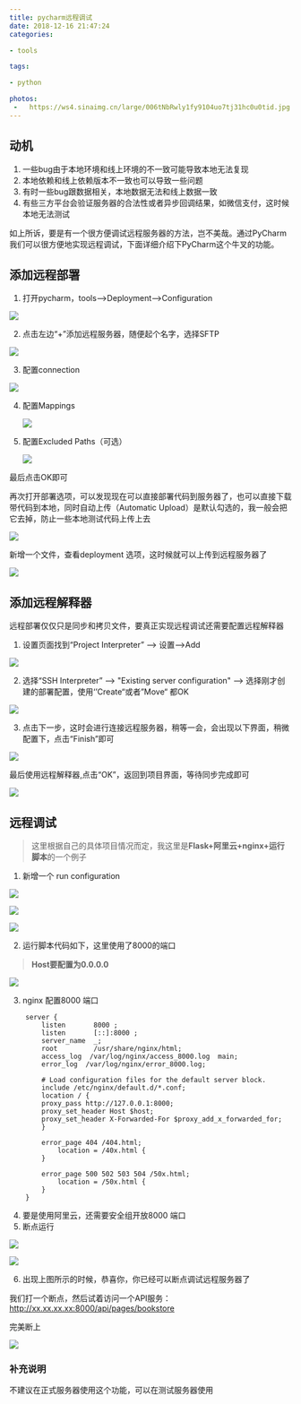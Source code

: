 ```yaml
---
title: pycharm远程调试
date: 2018-12-16 21:47:24
categories:

- tools

tags:

- python

photos:
 -   https://ws4.sinaimg.cn/large/006tNbRwly1fy9104uo7tj31hc0u0tid.jpg
---
```


## 动机

1. 一些bug由于本地环境和线上环境的不一致可能导致本地无法复现
2. 本地依赖和线上依赖版本不一致也可以导致一些问题
3. 有时一些bug跟数据相关，本地数据无法和线上数据一致
4. 有些三方平台会验证服务器的合法性或者异步回调结果，如微信支付，这时候本地无法测试

如上所诉，要是有一个很方便调试远程服务器的方法，岂不美哉。通过PyCharm我们可以很方便地实现远程调试，下面详细介绍下PyCharm这个牛叉的功能。

## 添加远程部署

1. 打开pycharm，tools-->Deployment-->Configuration

![](https://ws2.sinaimg.cn/large/006tNbRwly1fy91j70qg5j310d0u07aa.jpg)

2. 点击左边“+”添加远程服务器，随便起个名字，选择SFTP

![](https://ws2.sinaimg.cn/large/006tNbRwly1fy8zol12boj315g0p2tab.jpg)

3. 配置connection

![](https://ws1.sinaimg.cn/large/006tNbRwly1fy8yhdwo9jj310t0u0ah8.jpg)

4. 配置Mappings

   ![](https://ws4.sinaimg.cn/large/006tNbRwly1fy91kbdf5bj30zz0u0acx.jpg)

5. 配置Excluded Paths（可选）

   ![](https://ws3.sinaimg.cn/large/006tNbRwly1fy8yrh6qtwj31720sc40w.jpg)

最后点击OK即可

再次打开部署选项，可以发现现在可以直接部署代码到服务器了，也可以直接下载带代码到本地，同时自动上传（Automatic Upload）是默认勾选的，我一般会把它去掉，防止一些本地测试代码上传上去

![](https://ws4.sinaimg.cn/large/006tNbRwly1fy8yw6bdovj313r0u07wh.jpg)

新增一个文件，查看deployment 选项，这时候就可以上传到远程服务器了

![](https://ws2.sinaimg.cn/large/006tNbRwly1fy8z53cccrj31by0msjyp.jpg)



## 添加远程解释器

远程部署仅仅只是同步和拷贝文件，要真正实现远程调试还需要配置远程解释器

1. 设置页面找到“Project Interpreter” --> 设置-->Add

![](https://ws4.sinaimg.cn/large/006tNbRwly1fy8zb2ooqoj31kw0u0ws6.jpg)

2. 选择“SSH Interpreter” --> "Existing server configuration" --> 选择刚才创建的部署配置，使用‘’Create“或者”Move“ 都OK

![](https://ws3.sinaimg.cn/large/006tNbRwly1fy91ltimv8j31hg0u0q7l.jpg)

3. 点击下一步，这时会进行连接远程服务器，稍等一会，会出现以下界面，稍微配置下，点击“Finish”即可

![](https://ws4.sinaimg.cn/large/006tNbRwly1fy91mjw82fj31fs0u0q6k.jpg)

最后使用远程解释器,点击“OK”，返回到项目界面，等待同步完成即可

![](https://ws4.sinaimg.cn/large/006tNbRwly1fy91nbt8ajj31fi0cg0uq.jpg)



## 远程调试

> 这里根据自己的具体项目情况而定，我这里是**Flask+阿里云+nginx+运行脚本**的一个例子

1. 新增一个 run configuration

![](https://ws2.sinaimg.cn/large/006tNbRwly1fy8zxkrmqmj30bm06amyi.jpg)

![](https://ws4.sinaimg.cn/large/006tNbRwly1fy900lq1qsj30d00tgafe.jpg)

![](https://ws3.sinaimg.cn/large/006tNbRwly1fy91or1mooj315a0lkq6w.jpg)

2. 运行脚本代码如下，这里使用了8000的端口

> **Host要配置为0.0.0.0**

![](https://ws1.sinaimg.cn/large/006tNbRwly1fy904q9vcyj30pc03g74i.jpg)

3. nginx 配置8000 端口

```shell
    server {
        listen       8000 ;
        listen       [::]:8000 ;
        server_name  _;
        root         /usr/share/nginx/html;
        access_log  /var/log/nginx/access_8000.log  main;
        error_log  /var/log/nginx/error_8000.log;

        # Load configuration files for the default server block.
        include /etc/nginx/default.d/*.conf;
        location / {
		proxy_pass http://127.0.0.1:8000;
		proxy_set_header Host $host;
		proxy_set_header X-Forwarded-For $proxy_add_x_forwarded_for;
        }

        error_page 404 /404.html;
            location = /40x.html {
        }

        error_page 500 502 503 504 /50x.html;
            location = /50x.html {
        }
    }
```

4. 要是使用阿里云，还需要安全组开放8000 端口
5. 断点运行

![](https://ws4.sinaimg.cn/large/006tNbRwly1fy90aeah0dj30e0048glz.jpg)

![](https://ws3.sinaimg.cn/large/006tNbRwly1fy9170wpemj30qg01w3yv.jpg)

6. 出现上图所示的时候，恭喜你，你已经可以断点调试远程服务器了

我们打一个断点，然后试着访问一个API服务：http://xx.xx.xx.xx:8000/api/pages/bookstore

完美断上

![](https://ws3.sinaimg.cn/large/006tNbRwly1fy90trr9yij318s0u0n2c.jpg)

### 补充说明

不建议在正式服务器使用这个功能，可以在测试服务器使用